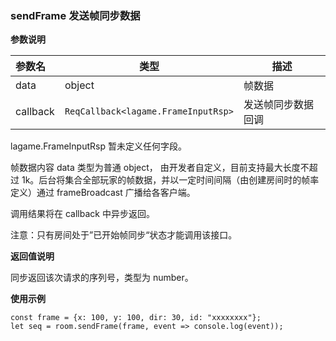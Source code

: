### sendFrame 发送帧同步数据
**参数说明**

|参数名|类型|描述|
|:---|---|---|
|data|object|帧数据|
|callback|```ReqCallback<lagame.FrameInputRsp>```|发送帧同步数据回调|

lagame.FrameInputRsp 暂未定义任何字段。

帧数据内容 data 类型为普通 object， 由开发者自定义，目前支持最大长度不超过 1k。后台将集合全部玩家的帧数据，并以一定时间间隔（由创建房间时的帧率定义）通过 frameBroadcast 广播给各客户端。

调用结果将在 callback 中异步返回。

注意：只有房间处于”已开始帧同步“状态才能调用该接口。

**返回值说明**

同步返回该次请求的序列号，类型为 number。

**使用示例**
```
const frame = {x: 100, y: 100, dir: 30, id: "xxxxxxxx"};
let seq = room.sendFrame(frame, event => console.log(event));
```

